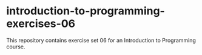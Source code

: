 # introduction-to-programming-exercises-06
This repository contains exercise set 06 for an Introduction to Programming course.
